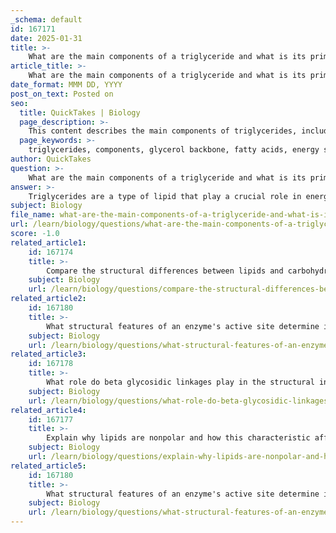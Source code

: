 ```yaml
---
_schema: default
id: 167171
date: 2025-01-31
title: >-
    What are the main components of a triglyceride and what is its primary function in the body?
article_title: >-
    What are the main components of a triglyceride and what is its primary function in the body?
date_format: MMM DD, YYYY
post_on_text: Posted on
seo:
  title: QuickTakes | Biology
  page_description: >-
    This content describes the main components of triglycerides, including glycerol and fatty acids, as well as their primary functions in the body such as energy storage, insulation, and protection.
  page_keywords: >-
    triglycerides, components, glycerol backbone, fatty acids, energy storage, metabolism, lipid, saturated fats, unsaturated fats, ester bonds, dehydration synthesis, adipose tissue, insulation, protection
author: QuickTakes
question: >-
    What are the main components of a triglyceride and what is its primary function in the body?
answer: >-
    Triglycerides are a type of lipid that play a crucial role in energy storage and metabolism in the body. The main components of a triglyceride include:\n\n1. **Glycerol Backbone**: This is a three-carbon alcohol that serves as the foundation for the triglyceride structure.\n2. **Fatty Acids**: Triglycerides are composed of three fatty acid molecules, which are long hydrocarbon chains. These fatty acids can be either saturated (no double bonds between carbon atoms) or unsaturated (one or more double bonds present).\n\nThe structure of a triglyceride can be summarized as follows:\n\n- The glycerol molecule is linked to the three fatty acids through ester bonds, which are formed via dehydration synthesis. This process releases three molecules of water.\n\nThe primary function of triglycerides in the body is:\n\n- **Energy Storage**: Triglycerides serve as a major form of energy storage, providing more than double the energy per gram compared to carbohydrates. They are stored in adipose tissue and can be mobilized when the body requires energy.\n- **Insulation and Protection**: In addition to energy storage, triglycerides also provide insulation to help maintain body temperature and cushioning to protect vital organs.\n\nOverall, triglycerides are essential for energy metabolism and play a significant role in maintaining the body's energy balance.
subject: Biology
file_name: what-are-the-main-components-of-a-triglyceride-and-what-is-its-primary-function-in-the-body.md
url: /learn/biology/questions/what-are-the-main-components-of-a-triglyceride-and-what-is-its-primary-function-in-the-body
score: -1.0
related_article1:
    id: 167174
    title: >-
        Compare the structural differences between lipids and carbohydrates.
    subject: Biology
    url: /learn/biology/questions/compare-the-structural-differences-between-lipids-and-carbohydrates
related_article2:
    id: 167180
    title: >-
        What structural features of an enzyme's active site determine its specificity for substrates?
    subject: Biology
    url: /learn/biology/questions/what-structural-features-of-an-enzymes-active-site-determine-its-specificity-for-substrates
related_article3:
    id: 167178
    title: >-
        What role do beta glycosidic linkages play in the structural integrity of plant cell walls?
    subject: Biology
    url: /learn/biology/questions/what-role-do-beta-glycosidic-linkages-play-in-the-structural-integrity-of-plant-cell-walls
related_article4:
    id: 167177
    title: >-
        Explain why lipids are nonpolar and how this characteristic affects their biological functions.
    subject: Biology
    url: /learn/biology/questions/explain-why-lipids-are-nonpolar-and-how-this-characteristic-affects-their-biological-functions
related_article5:
    id: 167180
    title: >-
        What structural features of an enzyme's active site determine its specificity for substrates?
    subject: Biology
    url: /learn/biology/questions/what-structural-features-of-an-enzymes-active-site-determine-its-specificity-for-substrates
---
```


&nbsp;